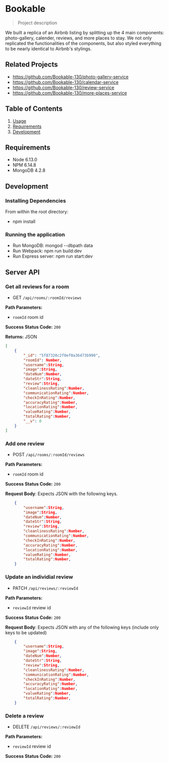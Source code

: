 # Bookable

> Project description

We built a replica of an Airbnb listing by splitting up the 4 main components: photo-gallery, calender, reviews, and more places to stay. We not only replicated the functionalities of the components, but also styled everything to be nearly identical to Airbnb's stylings.

## Related Projects

- https://github.com/Bookable-130/photo-gallery-service
- https://github.com/Bookable-130/calendar-service
- https://github.com/Bookable-130/review-service
- https://github.com/Bookable-130/more-places-service

## Table of Contents

1. [Usage](#Usage)
1. [Requirements](#requirements)
1. [Development](#development)

## Requirements

- Node 6.13.0
- NPM 6.14.8
- MongoDB 4.2.8

## Development

### Installing Dependencies

From within the root directory:

- npm install

### Running the application

- Run MongoDB: mongod --dbpath data
- Run Webpack: npm run build:dev
- Run Express server: npm run start:dev

## Server API

### Get all reviews for a room
  * GET `/api/rooms/:roomId/reviews`

**Path Parameters:**
  * `roomId` room id

**Success Status Code:** `200`

**Returns:** JSON

```json
[
    {
        "_id": "5f87320c2f0ef0a36473b990",
        "roomId": Number,
        "username":String,
        "image":String,
        "dateNum":Number,
        "dateStr":String,
        "review":String,
        "cleanlinessRating":Number,
        "communicationRating":Number,
        "checkInRating":Number,
        "accuracyRating":Number,
        "locationRating":Number,
        "valueRating":Number,
        "totalRating":Number,
        "__v": 0
    }
]
```

### Add one review
  * POST `/api/rooms/:roomId/reviews`

**Path Parameters:**
  * `roomId` room id

**Success Status Code:** `200`

**Request Body**: Expects JSON with the following keys.

```json
    {
        "username":String,
        "image":String,
        "dateNum":Number,
        "dateStr":String,
        "review":String,
        "cleanlinessRating":Number,
        "communicationRating":Number,
        "checkInRating":Number,
        "accuracyRating":Number,
        "locationRating":Number,
        "valueRating":Number,
        "totalRating":Number,
    }
```
### Update an individial review
  * PATCH `/api/reviews/:reviewId`

**Path Parameters:**
  * `reviewId` review id

**Success Status Code:** `200`

**Request Body**: Expects JSON with any of the following keys (include only keys to be updated)

```json
    {
        "username":String,
        "image":String,
        "dateNum":Number,
        "dateStr":String,
        "review":String,
        "cleanlinessRating":Number,
        "communicationRating":Number,
        "checkInRating":Number,
        "accuracyRating":Number,
        "locationRating":Number,
        "valueRating":Number,
        "totalRating":Number,
    }
```

### Delete a review
  * DELETE `/api/reviews/:reviewId`

**Path Parameters:**
  * `reviewId` review id

**Success Status Code:** `200`